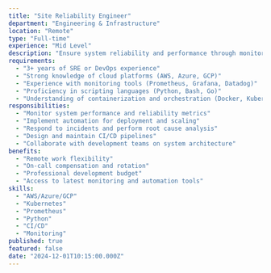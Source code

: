 ```yaml
---
title: "Site Reliability Engineer"
department: "Engineering & Infrastructure"
location: "Remote"
type: "Full-time"
experience: "Mid Level"
description: "Ensure system reliability and performance through monitoring, automation, and incident response. Work with cloud platforms and DevOps tools to maintain uptime."
requirements:
  - "3+ years of SRE or DevOps experience"
  - "Strong knowledge of cloud platforms (AWS, Azure, GCP)"
  - "Experience with monitoring tools (Prometheus, Grafana, Datadog)"
  - "Proficiency in scripting languages (Python, Bash, Go)"
  - "Understanding of containerization and orchestration (Docker, Kubernetes)"
responsibilities:
  - "Monitor system performance and reliability metrics"
  - "Implement automation for deployment and scaling"
  - "Respond to incidents and perform root cause analysis"
  - "Design and maintain CI/CD pipelines"
  - "Collaborate with development teams on system architecture"
benefits:
  - "Remote work flexibility"
  - "On-call compensation and rotation"
  - "Professional development budget"
  - "Access to latest monitoring and automation tools"
skills:
  - "AWS/Azure/GCP"
  - "Kubernetes"
  - "Prometheus"
  - "Python"
  - "CI/CD"
  - "Monitoring"
published: true
featured: false
date: "2024-12-01T10:15:00.000Z"
---
```

